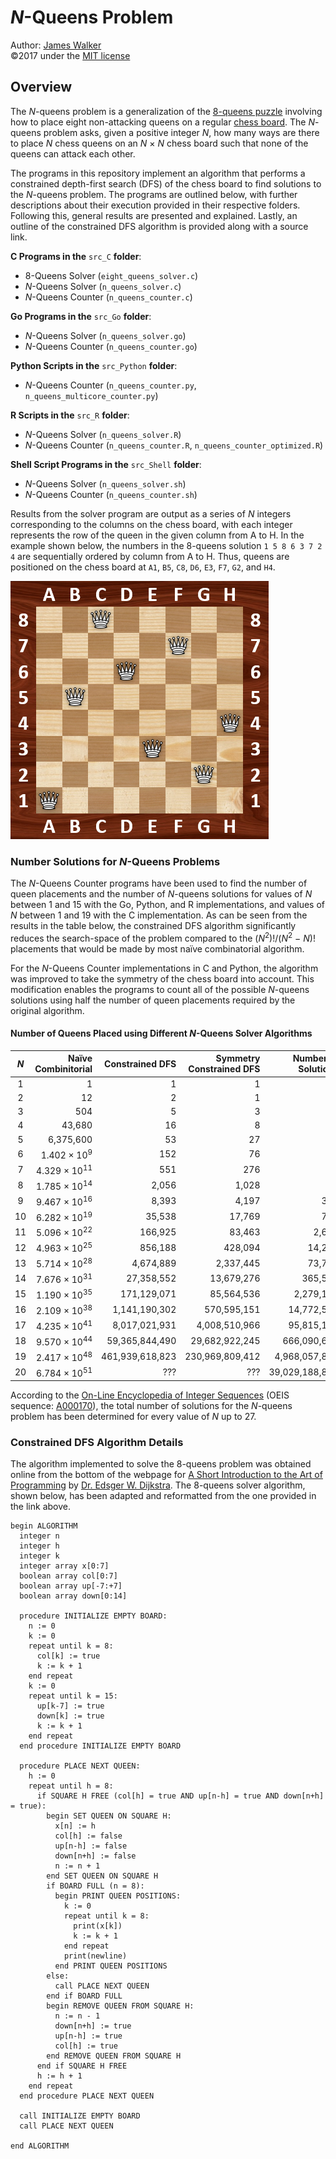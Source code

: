 # _N_-Queens Problem  
Author: [James Walker](http://github.com/JDSWalker)  
©2017 under the [MIT license]  

## Overview  
The _N_-queens problem is a generalization of the [8-queens puzzle] involving 
how to place eight non-attacking queens on a regular [chess board]. The 
_N_-queens problem asks, given a positive integer _N_, how many ways are there 
to place _N_ chess queens on an _N_ × _N_ chess board such that none of the 
queens can attack each other.  

The programs in this repository implement an algorithm that performs a 
constrained depth-first search (DFS) of the chess board to find solutions to 
the _N_-queens problem. The programs are outlined below, with further 
descriptions about their execution provided in their respective folders. 
Following this, general results are presented and explained. Lastly, an outline 
of the constrained DFS algorithm is provided along with a source link.  

**C Programs in the** `src_C` **folder**:  
- 8-Queens Solver (`eight_queens_solver.c`)  
- _N_-Queens Solver (`n_queens_solver.c`)  
- _N_-Queens Counter (`n_queens_counter.c`)  

**Go Programs in the** `src_Go` **folder**:  
- _N_-Queens Solver (`n_queens_solver.go`)  
- _N_-Queens Counter (`n_queens_counter.go`)  

**Python Scripts in the** `src_Python` **folder**:  
- _N_-Queens Counter (`n_queens_counter.py`, `n_queens_multicore_counter.py`)  

**R Scripts in the** `src_R` **folder**:  
- _N_-Queens Solver (`n_queens_solver.R`)  
- _N_-Queens Counter (`n_queens_counter.R`, `n_queens_counter_optimized.R`)  

**Shell Script Programs in the** `src_Shell` **folder**:  
- _N_-Queens Solver (`n_queens_solver.sh`)  
- _N_-Queens Counter (`n_queens_counter.sh`)  

Results from the solver program are output as a series of _N_ integers 
corresponding to the columns on the chess board, with each integer represents 
the row of the queen in the given column from A to H. In the example shown 
below, the numbers in the 8-queens solution `1 5 8 6 3 7 2 4` are sequentially 
ordered by column from A to H. Thus, queens are positioned on the chess board 
at `A1`, `B5`, `C8`, `D6`, `E3`, `F7`, `G2`, and `H4`.  

<img src="./img/8-Queens_Example.png" title="One Solution to the 8-Queens Problem" alt="8-Queens Solution Example" height="413" width="413"/>   
  
### Number Solutions for _N_-Queens Problems  
The _N_-Queens Counter programs have been used to find the number of queen 
placements and the number of _N_-queens solutions for values of _N_ between 1 
and 15 with the Go, Python, and R implementations, and values of _N_ between 1 
and 19 with the C implementation. As can be seen from the results in the table 
below, the constrained DFS algorithm significantly reduces the search-space of 
the problem compared to the (_N_<sup>2</sup>)!/(_N_<sup>2</sup> − _N_)! 
placements that would be made by most naïve combinatorial algorithm.  

For the _N_-Queens Counter implementations in C and Python, the algorithm was 
improved to take the symmetry of the chess board into account. This 
modification enables the programs to count all of the possible _N_-queens 
solutions using half the number of queen placements required by 
the original algorithm.  

#### Number of Queens Placed using Different _N_-Queens Solver Algorithms  
| _N_ | Naïve Combinitorial | Constrained DFS | Symmetry Constrained DFS | Number of Solutions |  
|:--:|------------------------:|----------------:|----------------:|---------------:|  
|  1 |                       1 |               1 |               1 |              1 |  
|  2 |                      12 |               2 |               1 |              0 |  
|  3 |                     504 |               5 |               3 |              0 |  
|  4 |                  43,680 |              16 |               8 |              2 |  
|  5 |               6,375,600 |              53 |              27 |             10 |  
|  6 |  1.402 × 10<sup>9</sup> |             152 |              76 |              4 |  
|  7 | 4.329 × 10<sup>11</sup> |             551 |             276 |             40 |  
|  8 | 1.785 × 10<sup>14</sup> |           2,056 |           1,028 |             92 |  
|  9 | 9.467 × 10<sup>16</sup> |           8,393 |           4,197 |            352 |  
| 10 | 6.282 × 10<sup>19</sup> |          35,538 |          17,769 |            724 |  
| 11 | 5.096 × 10<sup>22</sup> |         166,925 |          83,463 |          2,680 |  
| 12 | 4.963 × 10<sup>25</sup> |         856,188 |         428,094 |         14,200 |  
| 13 | 5.714 × 10<sup>28</sup> |       4,674,889 |       2,337,445 |         73,712 |  
| 14 | 7.676 × 10<sup>31</sup> |      27,358,552 |      13,679,276 |        365,596 |  
| 15 | 1.190 × 10<sup>35</sup> |     171,129,071 |      85,564,536 |      2,279,184 |  
| 16 | 2.109 × 10<sup>38</sup> |   1,141,190,302 |     570,595,151 |     14,772,512 |  
| 17 | 4.235 × 10<sup>41</sup> |   8,017,021,931 |   4,008,510,966 |     95,815,104 |  
| 18 | 9.570 × 10<sup>44</sup> |  59,365,844,490 |  29,682,922,245 |    666,090,624 |
| 19 | 2.417 × 10<sup>48</sup> | 461,939,618,823 | 230,969,809,412 |  4,968,057,848 |
| 20 | 6.784 × 10<sup>51</sup> |             ??? |             ??? | 39,029,188,884 |

According to the [On-Line Encyclopedia of Integer Sequences] \(OEIS sequence: 
[A000170]), the total number of solutions for the _N_-queens problem has been 
determined for every value of _N_ up to 27.  

### Constrained DFS Algorithm Details  
The algorithm implemented to solve the 8-queens problem was obtained online 
from the bottom of the webpage for 
[A Short Introduction to the Art of Programming] by [Dr. Edsger W. Dijkstra]. 
The 8-queens solver algorithm, shown below, has been adapted and reformatted 
from the one provided in the link above.  

```
begin ALGORITHM  
  integer n  
  integer h  
  integer k  
  integer array x[0:7]  
  boolean array col[0:7]  
  boolean array up[-7:+7]  
  boolean array down[0:14]  
  
  procedure INITIALIZE EMPTY BOARD:  
    n := 0  
    k := 0  
    repeat until k = 8:  
      col[k] := true  
      k := k + 1  
    end repeat  
    k := 0  
    repeat until k = 15:  
      up[k-7] := true  
      down[k] := true  
      k := k + 1  
    end repeat  
  end procedure INITIALIZE EMPTY BOARD

  procedure PLACE NEXT QUEEN:  
    h := 0  
    repeat until h = 8:  
      if SQUARE H FREE (col[h] = true AND up[n-h] = true AND down[n+h] = true):  
        begin SET QUEEN ON SQUARE H:  
          x[n] := h  
          col[h] := false  
          up[n-h] := false  
          down[n+h] := false  
          n := n + 1  
        end SET QUEEN ON SQUARE H  
        if BOARD FULL (n = 8):  
          begin PRINT QUEEN POSITIONS:  
            k := 0  
            repeat until k = 8:  
              print(x[k])  
              k := k + 1  
            end repeat  
            print(newline)  
          end PRINT QUEEN POSITIONS  
        else:  
          call PLACE NEXT QUEEN  
        end if BOARD FULL  
        begin REMOVE QUEEN FROM SQUARE H:  
          n := n - 1  
          down[n+h] := true  
          up[n-h] := true  
          col[h] := true  
        end REMOVE QUEEN FROM SQUARE H  
      end if SQUARE H FREE  
      h := h + 1  
    end repeat  
  end procedure PLACE NEXT QUEEN  
  
  call INITIALIZE EMPTY BOARD
  call PLACE NEXT QUEEN  
  
end ALGORITHM  
```

[MIT license]: http://www.opensource.org/licenses/mit-license.php  
[8-queens puzzle]: http://wikipedia.org/wiki/Eight_queens_puzzle  
[chess board]: http://wikipedia.org/wiki/Chessboard  
[On-Line Encyclopedia of Integer Sequences]: http://oeis.org  
[A000170]: http://oeis.org/A000170  
[A Short Introduction to the Art of Programming]: http://www.cs.utexas.edu/users/EWD/transcriptions/EWD03xx/EWD316.9.html  
[Dr. Edsger W. Dijkstra]: http://wikipedia.org/wiki/Edsger_W._Dijkstra  
